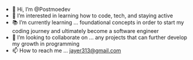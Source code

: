 - 👋 Hi, I’m @Postmoedev
- 👀 I’m interested in learning how to code, tech, and staying active
- 📚 I’m currently learning ... foundational concepts in order to start my coding journey and ultimately become a software engineer
- 🤝 I’m looking to collaborate on ... any projects that can further develop my growth in programming
- 📫 How to reach me ... jayer313@gmail.com

